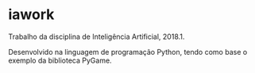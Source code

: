 # iawork

Trabalho da disciplina de Inteligência Artificial, 2018.1.

Desenvolvido na linguagem de programação Python, tendo como base o exemplo da biblioteca PyGame.